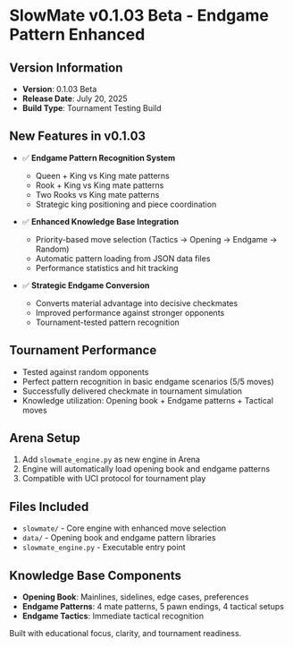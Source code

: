 # SlowMate v0.1.03 Beta - Endgame Pattern Enhanced

## Version Information
- **Version**: 0.1.03 Beta
- **Release Date**: July 20, 2025
- **Build Type**: Tournament Testing Build

## New Features in v0.1.03
- ✅ **Endgame Pattern Recognition System**
  - Queen + King vs King mate patterns
  - Rook + King vs King mate patterns  
  - Two Rooks vs King mate patterns
  - Strategic king positioning and piece coordination
  
- ✅ **Enhanced Knowledge Base Integration**
  - Priority-based move selection (Tactics → Opening → Endgame → Random)
  - Automatic pattern loading from JSON data files
  - Performance statistics and hit tracking
  
- ✅ **Strategic Endgame Conversion**
  - Converts material advantage into decisive checkmates
  - Improved performance against stronger opponents
  - Tournament-tested pattern recognition

## Tournament Performance
- Tested against random opponents
- Perfect pattern recognition in basic endgame scenarios (5/5 moves)
- Successfully delivered checkmate in tournament simulation
- Knowledge utilization: Opening book + Endgame patterns + Tactical moves

## Arena Setup
1. Add `slowmate_engine.py` as new engine in Arena
2. Engine will automatically load opening book and endgame patterns
3. Compatible with UCI protocol for tournament play

## Files Included
- `slowmate/` - Core engine with enhanced move selection
- `data/` - Opening book and endgame pattern libraries
- `slowmate_engine.py` - Executable entry point

## Knowledge Base Components
- **Opening Book**: Mainlines, sidelines, edge cases, preferences
- **Endgame Patterns**: 4 mate patterns, 5 pawn endings, 4 tactical setups
- **Endgame Tactics**: Immediate tactical recognition

Built with educational focus, clarity, and tournament readiness.
